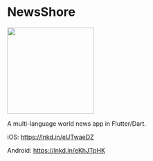 # NewsShore


<img src="https://user-images.githubusercontent.com/40377988/220176918-de580d19-7862-4fb8-b5d6-44ef3f0be0cb.png"  width="200" height="200">

A multi-language world news app in Flutter/Dart.


iOS: https://lnkd.in/eUTwaeDZ

Android: https://lnkd.in/eKhJTpHK
